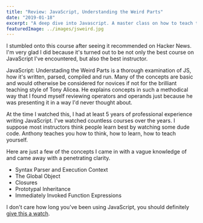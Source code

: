 ```yaml
---
title: "Review: JavaScript, Understanding the Weird Parts"
date: "2019-01-18"
excerpt: "A deep dive into Javascript. A master class on how to teach to beginners and advanced users at the same time."
featuredImage: ../images/jsweird.jpg
---
```


I stumbled onto this course after seeing it recommended on Hacker News. I'm very glad I did because it's turned out to be not only the best course on JavaScript I've encountered, but also the best instructor.

JavaScript: Understading the Weird Parts is a thorough examination of JS, how it's written, parsed, compiled and run. Many of the concepts are basic and would otherwise be considered for novices if not for the brilliant teaching style of Tony Alicea. He explains concepts in such a methodical way that I found myself reviewing operators and operands just because he was presenting it in a way I'd never thought about.

At the time I watched this, I had at least 5 years of professional experience writing JavaScript. I've watched countless courses over the years. I suppose most instructors think people learn best by watching some dude code. Anthony teaches you how to think, how to learn, how to teach yourself.

Here are just a few of the concepts I came in with a vague knowledge of and came away with a penetrating clarity.

- Syntax Parser and Execution Context
- The Global Object
- Closures
- Prototypal Inheritance
- Immediately Invoked Function Expressions

I don't care how long you've been using JavaScript, you should definitely [give this a watch](https://www.udemy.com/course/understand-javascript/).